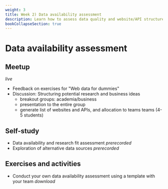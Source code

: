 ```yaml
---
weight: 3
title: Week 2) Data availability assessment
description: Learn how to assess data quality and website/API structure, and decide whether the data fits your research question or business idea.
bookCollapseSection: true
---
```


# Data availability assessment

## Meetup

*live*

- Feedback on exercises for "Web data for dummies"
- Discussion: Structuring potential research and business ideas
  - breakout groups: academia/business
  - presentation to the entire group
  - generate list of websites and APIs, and allocation to teams teams (4-5 students)

## Self-study
- Data availability and research fit assessment *prerecorded*
- Exploration of alternative data sources *prerecorded*

## Exercises and activities
- Conduct your own data availability assessment using a template with your team *download*


<!--- Ethics in scraping and APIs *live*
-->
